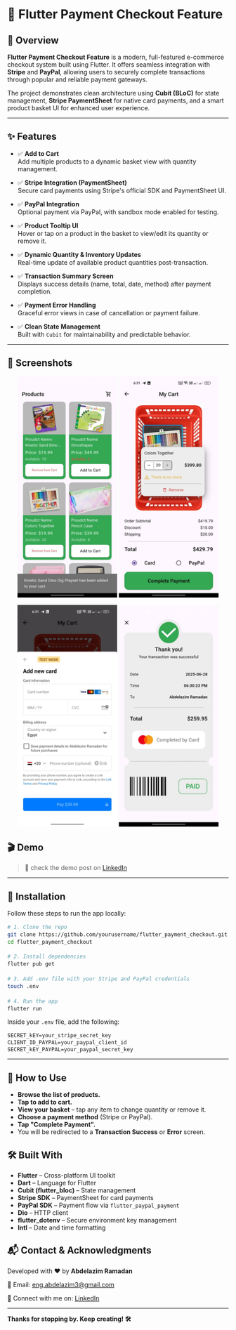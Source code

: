 # 🛒 Flutter Payment Checkout Feature
## 📌 Overview

**Flutter Payment Checkout Feature** is a modern, full-featured e-commerce checkout system built using Flutter. It offers seamless integration with **Stripe** and **PayPal**, allowing users to securely complete transactions through popular and reliable payment gateways.

The project demonstrates clean architecture using **Cubit (BLoC)** for state management, **Stripe PaymentSheet** for native card payments, and a smart product basket UI for enhanced user experience.

---

## ✨ Features

- ✅ **Add to Cart**  
  Add multiple products to a dynamic basket view with quantity management.

- ✅ **Stripe Integration (PaymentSheet)**  
  Secure card payments using Stripe's official SDK and PaymentSheet UI.

- ✅ **PayPal Integration**  
  Optional payment via PayPal, with sandbox mode enabled for testing.

- ✅ **Product Tooltip UI**  
  Hover or tap on a product in the basket to view/edit its quantity or remove it.

- ✅ **Dynamic Quantity & Inventory Updates**  
  Real-time update of available product quantities post-transaction.

- ✅ **Transaction Summary Screen**  
  Displays success details (name, total, date, method) after payment completion.

- ✅ **Payment Error Handling**  
  Graceful error views in case of cancellation or payment failure.

- ✅ **Clean State Management**  
  Built with `Cubit` for maintainability and predictable behavior.

---

## 📸 Screenshots
<p align="center">
  <img src="screenshots/screenshot_1.jpg" width="45%" />
  <img src="screenshots/screenshot_2.jpg" width="45%" />
</p>

<p align="center">
  <img src="screenshots/screenshot_3.jpg" width="45%" />
  <img src="screenshots/screenshot_4.jpg" width="45%" />
</p>

## 🎬 Demo

> 🔗 check the demo post on [LinkedIn](https://www.linkedin.com/posts/azimramadan_flutter-stripe-paypal-activity-7344755505623396352-AoTP?utm_source=share&utm_medium=member_android&rcm=ACoAAEnUMDsBHOQmpv6_GP-fBGNNSeeDyOxGA6A)

---


## 🚀 Installation

Follow these steps to run the app locally:

```bash
# 1. Clone the repo
git clone https://github.com/yourusername/flutter_payment_checkout.git
cd flutter_payment_checkout

# 2. Install dependencies
flutter pub get

# 3. Add .env file with your Stripe and PayPal credentials
touch .env

# 4. Run the app
flutter run
```

Inside your `.env` file, add the following:

```env
SECRET_kEY=your_stripe_secret_key
CLIENT_ID_PAYPAL=your_paypal_client_id
SECRET_kEY_PAYPAL=your_paypal_secret_key
```

---

## 🧪 How to Use

- **Browse the list of products.**
- **Tap to add to cart.**
- **View your basket** – tap any item to change quantity or remove it.
- **Choose a payment method** (Stripe or PayPal).
- **Tap "Complete Payment".**
- You will be redirected to a **Transaction Success** or **Error** screen.

## 🛠️ Built With

- **Flutter** – Cross-platform UI toolkit  
- **Dart** – Language for Flutter  
- **Cubit (flutter_bloc)** – State management  
- **Stripe SDK** – PaymentSheet for card payments  
- **PayPal SDK** – Payment flow via `flutter_paypal_payment`  
- **Dio** – HTTP client  
- **flutter_dotenv** – Secure environment key management  
- **Intl** – Date and time formatting  

## 📬 Contact & Acknowledgments

Developed with ❤️ by **Abdelazim Ramadan**

📧 Email: [eng.abdelazim3@gmail.com](mailto:eng.abdelazim3@gmail.com)

🔗 Connect with me on:  [LinkedIn](https://www.linkedin.com/in/azimramadan)

---

**Thanks for stopping by. Keep creating! 🛠️**

